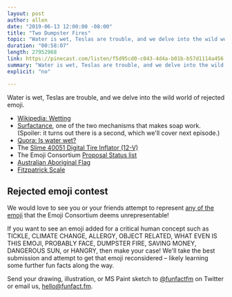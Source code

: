 ```yaml
---
layout: post
author: allen
date: "2019-06-13 12:00:00 -08:00"
title: "Two Dumpster Fires"
topic: "Water is wet, Teslas are trouble, and we delve into the wild world of rejected emoji."
duration: "00:58:07"
length: 27952968
link: https://pinecast.com/listen/f5d95cd0-c043-4d4a-b01b-b57d1114a456.mp3
summary: "Water is wet, Teslas are trouble, and we delve into the wild world of rejected emoji."
explicit: "no"

---
```


Water is wet, Teslas are trouble, and we delve into the wild world of rejected emoji.

- [Wikipedia: Wetting](https://en.wikipedia.org/wiki/Wetting)
- [Surfactance](https://en.wikipedia.org/wiki/Surfactant), one of the two mechanisms that makes soap work. (Spoiler: it turns out there is a second, which we'll cover next episode.)
- [Quora: Is water wet?](https://www.quora.com/Is-water-wet-1)
- The [Slime 40051 Digital Tire Inflator (12-V)](https://www.amazon.com/dp/B074XHFN6Y/ref=cm_sw_r_cp_api_i_sXEaDbJKJHEPV)
- The Emoji Consortium [Proposal Status list](https://docs.google.com/spreadsheets/u/1/d/e/2PACX-1vTChOh3prKvohxG_MLA1PJHEdB65IpwCdQQ2WHxbwKhAWtKYc5Z_gk5fGK0Y0mZxfijjVzoSN5L2KEF/pubhtml?gid=1820515346&single=true)
- [Australian Aboriginal Flag](https://en.wikipedia.org/wiki/Australian_Aboriginal_Flag)
- [Fitzpatrick Scale](https://en.wikipedia.org/wiki/Fitzpatrick_scale)

## Rejected emoji contest

We would love to see you or your friends attempt to represent [any of the emoji](https://docs.google.com/spreadsheets/u/1/d/e/2PACX-1vTChOh3prKvohxG_MLA1PJHEdB65IpwCdQQ2WHxbwKhAWtKYc5Z_gk5fGK0Y0mZxfijjVzoSN5L2KEF/pubhtml?gid=1820515346&single=true) that the Emoji Consortium deems unrepresentable!

If you want to see an emoji added for a critical human concept such as TICKLE, CLIMATE CHANGE, ALLERGY, OBJECT RELATED, WHAT EVEN IS THIS EMOJI, PROBABLY FACE, DUMPSTER FIRE, SAVING MONEY, DANGEROUS SUN, or HANGRY, then make your case! We'll take the best submission and attempt to get that emoji reconsidered – likely learning some further fun facts along the way.

Send your drawing, illustration, or MS Paint sketch to [@funfactfm](https://www.twitter.com/funfactfm/) on Twitter or email us, [hello@funfact.fm](mailto:hello@funfact.fm).

